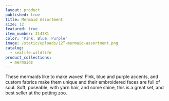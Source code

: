 ```yaml
---
layout: product
published: true
title: Mermaid Assortment
size: 12
featured: true
item_number: 3143X1
color: 'Pink, Blue, Purple'
image: /static/uploads/12”-mermaid-assortment.png
catalog:
  - sealife-wildlife
product_collections:
  - mermaids
---
```

These mermaids like to make waves! Pink, blue and purple accents, and custom fabrics make them unique and  their embroidered faces are full of soul. Soft, poseable, with yarn hair, and some shine, this is a great set, and best seller at the petting zoo.
